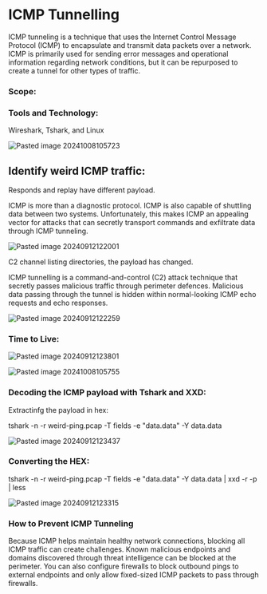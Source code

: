 # ICMP Tunnelling

ICMP tunneling is a technique that uses the Internet Control Message Protocol (ICMP) to encapsulate and transmit data packets over a network. ICMP is primarily used for sending error messages and operational information regarding network conditions, but it can be repurposed to create a tunnel for other types of traffic.

### Scope:

### Tools and Technology:

Wireshark, Tshark, and Linux

![Pasted image 20241008105723](https://github.com/user-attachments/assets/1e8a5b49-e1d3-477c-a7dd-e9589339c833)


## Identify weird ICMP traffic:

Responds and replay have different payload.  

ICMP is more than a diagnostic protocol. ICMP is also capable of shuttling data between two systems. Unfortunately, this makes ICMP an appealing vector for attacks that can secretly transport commands and exfiltrate data through ICMP tunneling.


![Pasted image 20240912122001](https://github.com/user-attachments/assets/bf9b27fb-db64-4867-be88-45618bc96421)



C2 channel listing directories, the payload has changed. 

ICMP tunnelling is a command-and-control (C2) attack technique that secretly passes malicious traffic through perimeter defences. Malicious data passing through the tunnel is hidden within normal-looking ICMP echo requests and echo responses.


![Pasted image 20240912122259](https://github.com/user-attachments/assets/3b980dc9-7eea-482c-a03d-fa501b483c16)


### Time to Live:



![Pasted image 20240912123801](https://github.com/user-attachments/assets/ad13484a-6373-4616-afce-f8304740d72d)



![Pasted image 20241008105755](https://github.com/user-attachments/assets/6778fbe1-abc9-4775-ae56-9125bb9bf907)


### Decoding the ICMP payload with Tshark and XXD:

Extractinfg the payload in hex:


tshark -n -r weird-ping.pcap -T fields -e "data.data" -Y data.data


![Pasted image 20240912123437](https://github.com/user-attachments/assets/819d9525-1a8b-4272-b1ea-357350ee3823)

### Converting the HEX:

tshark -n -r weird-ping.pcap -T fields -e "data.data" -Y data.data | xxd -r -p | less


![Pasted image 20240912123315](https://github.com/user-attachments/assets/9eaedd7d-879e-49f5-833a-0c6bca0d620d)


### How to Prevent ICMP Tunneling

Because ICMP helps maintain healthy network connections, blocking all ICMP traffic can create challenges. Known malicious endpoints and domains discovered through threat intelligence can be blocked at the perimeter. You can also configure firewalls to block outbound pings to external endpoints and only allow fixed-sized ICMP packets to pass through firewalls.
